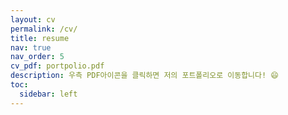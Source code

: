 ```yaml
---
layout: cv
permalink: /cv/
title: resume
nav: true
nav_order: 5
cv_pdf: portpolio.pdf
description: 우측 PDF아이콘을 클릭하면 저의 포트폴리오로 이동합니다! 😄
toc:
  sidebar: left
---
```

